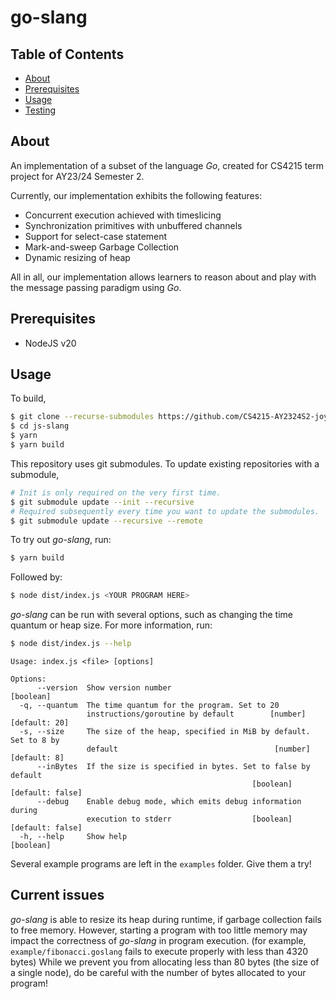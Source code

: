 # go-slang

## Table of Contents

- [About](#about)
- [Prerequisites](#prerequisites)
- [Usage](#usage)
- [Testing](#testing)

## About

An implementation of a subset of the language _Go_, created for CS4215 term project for AY23/24 Semester 2.

Currently, our implementation exhibits the following features:

- Concurrent execution achieved with timeslicing
- Synchronization primitives with unbuffered channels
- Support for select-case statement
- Mark-and-sweep Garbage Collection
- Dynamic resizing of heap

All in all, our implementation allows learners to reason about and play with the message passing paradigm using _Go_. 

## Prerequisites

- NodeJS v20

## Usage

To build,

```bash
$ git clone --recurse-submodules https://github.com/CS4215-AY2324S2-joy-kyriel/go-slang.git
$ cd js-slang
$ yarn
$ yarn build
```

This repository uses git submodules. To update existing repositories with a submodule,

```bash
# Init is only required on the very first time.
$ git submodule update --init --recursive
# Required subsequently every time you want to update the submodules.
$ git submodule update --recursive --remote
```

To try out _go-slang_, run:

```bash
$ yarn build
```

Followed by:

```bash
$ node dist/index.js <YOUR PROGRAM HERE>
```

_go-slang_ can be run with several options, such as changing the time quantum or heap size. For more information, run:

```bash
$ node dist/index.js --help
```

```{.}
Usage: index.js <file> [options]

Options:
      --version  Show version number                                   [boolean]
  -q, --quantum  The time quantum for the program. Set to 20
                 instructions/goroutine by default        [number] [default: 20]
  -s, --size     The size of the heap, specified in MiB by default. Set to 8 by
                 default                                   [number] [default: 8]
      --inBytes  If the size is specified in bytes. Set to false by default
                                                      [boolean] [default: false]
      --debug    Enable debug mode, which emits debug information during
                 execution to stderr                  [boolean] [default: false]
  -h, --help     Show help                                             [boolean]
```

Several example programs are left in the `examples` folder. Give them a try!

## Current issues

_go-slang_ is able to resize its heap during runtime, if garbage collection fails to free memory. However, starting a program with too little
memory may impact the correctness of _go-slang_ in program execution. (for example, `example/fibonacci.goslang` fails to execute properly with less than 4320 bytes) While we prevent you from allocating less than 80 bytes (the size of a single node), do be careful with the number of bytes allocated to your program!